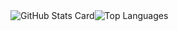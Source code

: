<div style="display: flex; flex-direction: row;">
    <img src="https://kasroudra-stats-card.onrender.com/user?user=Chillhopper&layout=compact&theme=buefy" alt="GitHub Stats Card">
    <img src="https://github-readme-stats.vercel.app/api/top-langs/?username=Chillhopper&layout=compact" alt="Top Languages">
</div>


